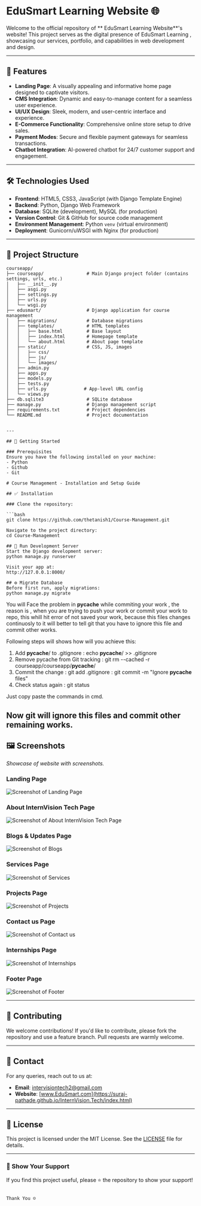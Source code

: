 # EduSmart Learning Website 🌐  

Welcome to the official repository of ** EduSmart Learning Website**'s website! This project serves as the digital presence of  EduSmart Learning , showcasing our services, portfolio, and capabilities in web development and design.

---

## 🚀 Features  
- **Landing Page**: A visually appealing and informative home page designed to captivate visitors.  
- **CMS Integration**: Dynamic and easy-to-manage content for a seamless user experience.  
- **UI/UX Design**: Sleek, modern, and user-centric interface and experience.  
- **E-Commerce Functionality**: Comprehensive online store setup to drive sales.
- **Payment Modes**: Secure and flexible payment gateways for seamless transactions.  
- **Chatbot Integration**: AI-powered chatbot for 24/7 customer support and engagement. 

---
## 🛠️ Technologies Used  
- **Frontend**: HTML5, CSS3, JavaScript (with Django Template Engine)  
- **Backend**: Python, Django Web Framework  
- **Database**: SQLite (development), MySQL (for production)  
- **Version Control**: Git & GitHub for source code management  
- **Environment Management**: Python `venv` (virtual environment)  
- **Deployment**: Gunicorn/uWSGI with Nginx (for production)

---

## 📂 Project Structure  
```
courseapp/
├── courseapp/                # Main Django project folder (contains settings, urls, etc.)
│   ├── __init__.py
│   ├── asgi.py
│   ├── settings.py
│   ├── urls.py
│   └── wsgi.py
├── edusmart/                 # Django application for course management
│   ├── migrations/           # Database migrations
│   ├── templates/            # HTML templates
│   │   ├── base.html         # Base layout
│   │   ├── index.html        # Homepage template
│   │   └── about.html        # About page template
│   ├── static/               # CSS, JS, images
│   │   ├── css/
│   │   ├── js/
│   │   └── images/
│   ├── admin.py
│   ├── apps.py
│   ├── models.py
│   ├── tests.py
│   ├── urls.py              # App-level URL config
│   └── views.py
├── db.sqlite3                # SQLite database
├── manage.py                 # Django management script
├── requirements.txt          # Project dependencies
└── README.md                 # Project documentation


---

## 📖 Getting Started  

### Prerequisites  
Ensure you have the following installed on your machine:  
- Python 
- Github
- Git

# Course Management - Installation and Setup Guide

## ✅ Installation

### Clone the repository:

```bash
git clone https://github.com/thetanish1/Course-Management.git

Navigate to the project directory:
cd Course-Management

## 🚀 Run Development Server
Start the Django development server:
python manage.py runserver

Visit your app at:
http://127.0.0.1:8000/

## ⚙️ Migrate Database
Before first run, apply migrations:
python manage.py migrate

```
 You will Face the problem in __pycache__ while commiting your work , the reason is , when you are trying to push your work or commit your work to repo, this whill hit error of not saved your work, because this files changes continuosly to it will better to tell git that you have to ignore this file and commit other works.

 Following steps will shows how will you achieve this:
 1. Add __pycache__/ to .gitignore
 : echo __pycache__/ >> .gitignore
2. Remove pycache from Git tracking
: git rm --cached -r courseapp/courseapp/__pycache__/
3. Commit the change
: git add .gitignore
: git commit -m "Ignore __pycache__ files"
4. Check status again
: git status

Just copy paste the commands in cmd. 

Now git will ignore this files and commit other remaining works.   
---

## 🖼️ Screenshots  
_Showcase of website with screenshots._  

### Landing Page  
![Screenshot of Landing Page](img/assets/frontend.png)

### About InternVision Tech Page  
![Screenshot of About InternVision Tech Page  ](img/assets/about.png)

### Blogs & Updates Page  
![Screenshot of Blogs ](img/assets/blogs.png)

### Services Page  
![Screenshot of Services ](img/assets/services.png)

### Projects Page  
![Screenshot of Projects ](img/assets/projects.png)

### Contact us Page  
![Screenshot of Contact us ](img/assets/contact.png)

### Internships Page  
![Screenshot of Internships ](img/assets/internships.png)

### Footer Page  
![Screenshot of Footer ](img/assets/footer.png)


---

## 🤝 Contributing  
We welcome contributions! If you'd like to contribute, please fork the repository and use a feature branch. Pull requests are warmly welcome.  

---

## 📧 Contact  
For any queries, reach out to us at:  
- **Email**: intervisiontech2@gmail.com  
- **Website**: [www.EduSmart.com](https://suraj-pathade.github.io/InternVision.Tech/index.html)  

---

## 📜 License  
This project is licensed under the MIT License. See the [LICENSE](LICENSE) file for details.  

---

### 🌟 Show Your Support  
If you find this project useful, please ⭐ the repository to show your support!  
```

Thank You ☺️
